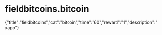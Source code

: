 # fieldbitcoins.bitcoin
{"title":"fieldbitcoins","cat":"bitcoin","time":"60","reward":"1","description":"xapo"}
